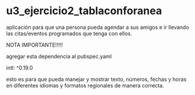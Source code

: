 # u3_ejercicio2_tablaconforanea
aplicación para que una persona pueda agendar a sus amigos e ir llevando las citas/eventos programados que tenga con ellos. 

NOTA IMPORTANTE!!!!!

agregar esta dependencia al pubspec.yaml

  intl: ^0.19.0

esto es para que pueda manejar y mostrar texto, números, fechas y horas en diferentes idiomas y formatos regionales de manera correcta.
